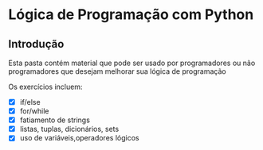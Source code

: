 # Lógica de Programação com Python


## Introdução

Esta pasta contém material que pode ser usado por programadores ou não programadores que desejam melhorar sua lógica de programação

Os exercícios incluem:

-[x] if/else
-[x] for/while
-[x] fatiamento de strings
-[x] listas, tuplas, dicionários, sets
-[x] uso de variáveis,operadores lógicos
